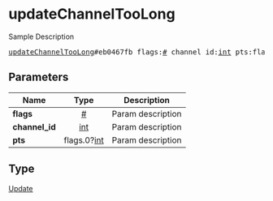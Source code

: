 # updateChannelTooLong

Sample Description

<pre>
<a href="../constructor/updateChannelTooLong.md">updateChannelTooLong</a>#eb0467fb flags:<a href="../type/#.md">#</a> channel_id:<a href="../type/int.md">int</a> pts:flags.0?<a href="../type/int.md">int</a> = <a href="../type/Update.md">Update</a>;
</pre>
## Parameters

| Name | Type | Description |
|------|:----:|-------------|
| **flags** | <a href="../type/#.md">#</a> | Param description |
| **channel_id** | <a href="../type/int.md">int</a> | Param description |
| **pts** | flags.0?<a href="../type/int.md">int</a> | Param description |

## Type

<a href="../type/Update.md">Update</a>
